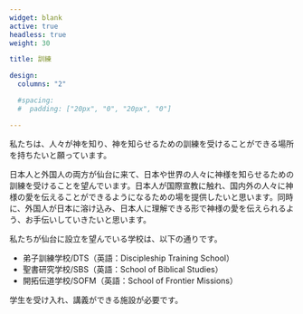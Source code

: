 ```yaml
---
widget: blank
active: true
headless: true
weight: 30

title: 訓練

design:
  columns: "2"

  #spacing:
  #  padding: ["20px", "0", "20px", "0"]

---
```


私たちは、人々が神を知り、神を知らせるための訓練を受けることができる場所を持ちたいと願っています。

日本人と外国人の両方が仙台に来て、日本や世界の人々に神様を知らせるための訓練を受けることを望んでいます。日本人が国際宣教に触れ、国内外の人々に神様の愛を伝えることができるようになるための場を提供したいと思います。同時に、外国人が日本に溶け込み、日本人に理解できる形で神様の愛を伝えられるよう、お手伝いしていきたいと思います。

私たちが仙台に設立を望んでいる学校は、以下の通りです。

* 弟子訓練学校/DTS（英語：Discipleship Training School）
* 聖書研究学校/SBS（英語：School of Biblical Studies）
* 開拓伝道学校/SOFM（英語：School of Frontier Missions）

学生を受け入れ、講義ができる施設が必要です。
